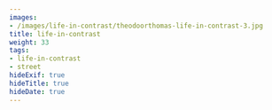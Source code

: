```yaml
---
images:
- /images/life-in-contrast/theodoorthomas-life-in-contrast-3.jpg
title: life-in-contrast
weight: 33
tags:
- life-in-contrast
- street
hideExif: true
hideTitle: true
hideDate: true
---
```

